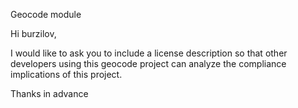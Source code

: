 Geocode module

Hi burzilov,

I would like to ask you to include a license description so that other developers using this geocode project can analyze the compliance implications of this project. 

Thanks in advance